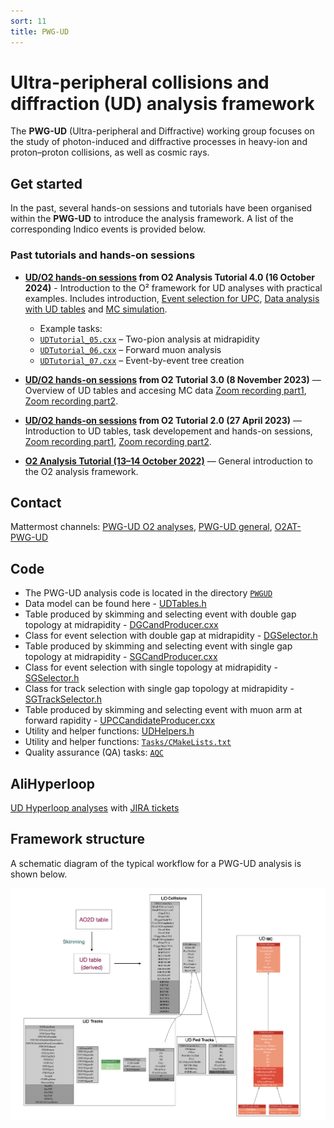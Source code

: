 ```yaml
---
sort: 11
title: PWG-UD
---
```


# Ultra-peripheral collisions and diffraction (UD) analysis framework
The **PWG-UD** (Ultra-peripheral and Diffractive) working group focuses on the study of photon-induced and diffractive processes in heavy-ion and proton–proton collisions, as well as cosmic rays.

## Get started

In the past, several hands-on sessions and tutorials have been organised within the **PWG-UD** to introduce the analysis framework.
A list of the corresponding Indico events is provided below.

### Past tutorials and hands-on sessions

<!-- markdown-link-check-disable -->

- **[UD/O2 hands-on sessions](https://indico.cern.ch/event/1425820/timetable/#b-571496-pwg-ud-ultra-peripher) from O2 Analysis Tutorial 4.0 (16 October 2024)** - Introduction to the O² framework for UD analyses with practical examples. Includes introduction, [Event selection for UPC](https://indico.cern.ch/event/1425820/contributions/6176711/attachments/2948608/5189086/0-ud-firstpart.mp4),
  [Data analysis with UD tables](https://indico.cern.ch/event/1425820/contributions/6176712/attachments/2948661/5189090/0-ud-anisa.mp4) and [MC simulation](https://indico.cern.ch/event/1425820/contributions/6176715/attachments/2948620/5189095/0-ud-simone.mp4).
  - Example tasks:
  - [`UDTutorial_05.cxx`](https://github.com/AliceO2Group/O2Physics/blob/master/Tutorials/PWGUD/UDTutorial_05.cxx) – Two-pion analysis at midrapidity
  - [`UDTutorial_06.cxx`](https://github.com/AliceO2Group/O2Physics/blob/master/Tutorials/PWGUD/UDTutorial_06.cxx) – Forward muon analysis
  - [`UDTutorial_07.cxx`](https://github.com/AliceO2Group/O2Physics/blob/master/Tutorials/PWGUD/UDTutorial_07.cxx) – Event-by-event tree creation

- **[UD/O2 hands-on sessions](https://indico.cern.ch/event/1326201/timetable/#b-528201-pwg-ud-ultra-peripher) from O2 Tutorial 3.0 (8 November 2023)** — Overview of UD tables and accesing MC data [Zoom recording part1](https://indico.cern.ch/event/1326201/contributions/5663204/attachments/2748184/4783585/ud1.mp4), [Zoom recording part2](https://indico.cern.ch/event/1326201/contributions/5663204/attachments/2748184/4783622/ud2.mp4).

- **[UD/O2 hands-on sessions](https://indico.cern.ch/event/1267433/timetable/#b-508750-parallel-hands-on-pwg) from O2 Tutorial 2.0 (27 April 2023)** — Introduction to UD tables, task developement and hands-on sessions, [Zoom recording part1](https://indico.cern.ch/event/1267433/sessions/490459/attachments/2636549/4565155/ud-piece1.mp4), [Zoom recording part2](https://indico.cern.ch/event/1267433/sessions/490459/attachments/2636549/4565156/ud2.mp4).

- **[O2 Analysis Tutorial (13–14 October 2022)](https://indico.cern.ch/event/1200252/timetable/#20221013.detailed)** — General introduction to the O2 analysis framework.

<!-- markdown-link-check-enable -->

## Contact
<!-- markdown-link-check-disable -->
Mattermost channels: [PWG-UD O2 analyses](https://mattermost.web.cern.ch/alice/channels/pwg-ud-o2-analyses), [PWG-UD general](https://mattermost.web.cern.ch/alice/channels/pwg-ud), [O2AT-PWG-UD](https://mattermost.web.cern.ch/alice/channels/o2at-pwg-ud)
<!-- markdown-link-check-enable -->

## Code

- The PWG-UD analysis code is located in the directory
[`PWGUD`](https://github.com/AliceO2Group/O2Physics/tree/master/PWGUD)
- Data model can be found here - [UDTables.h](https://github.com/AliceO2Group/O2Physics/blob/master/PWGUD/DataModel/UDTables.h)
- Table produced by skimming and selecting event with double gap topology at midrapidity - [DGCandProducer.cxx](https://github.com/AliceO2Group/O2Physics/blob/master/PWGUD/TableProducer/DGCandProducer.cxx)
- Class for event selection with double gap at midrapidity - [DGSelector.h](https://github.com/AliceO2Group/O2Physics/blob/master/PWGUD/Core/DGSelector.h)
- Table produced by skimming and selecting event with single gap topology at midrapidity - [SGCandProducer.cxx](https://github.com/AliceO2Group/O2Physics/blob/master/PWGUD/TableProducer/SGCandProducer.cxx)
- Class for event selection with single topology at midrapidity - [SGSelector.h](https://github.com/AliceO2Group/O2Physics/blob/master/PWGUD/Core/SGSelector.h)
- Class for track selection with single gap topology at midrapidity - [SGTrackSelector.h](https://github.com/AliceO2Group/O2Physics/blob/master/PWGUD/Core/SGTrackSelector.h)
- Table produced by skimming and selecting event with muon arm at forward rapidity - [UPCCandidateProducer.cxx](https://github.com/AliceO2Group/O2Physics/blob/master/PWGUD/TableProducer/UPCCandidateProducer.cxx)
- Utility and helper functions: [UDHelpers.h](https://github.com/AliceO2Group/O2Physics/blob/master/PWGUD/Core/UDHelpers.h)
- Utility and helper functions: [`Tasks/CMakeLists.txt`](https://github.com/AliceO2Group/O2Physics/blob/master/PWGUD/Tasks/CMakeLists.txt)
- Quality assurance (QA) tasks: [`AQC`](https://github.com/AliceO2Group/O2Physics/tree/master/PWGUD/AQC)

## AliHyperloop
<!-- markdown-link-check-disable -->
[UD Hyperloop analyses](https://alimonitor.cern.ch/hyperloop/all-analyses) with [JIRA tickets](https://its.cern.ch/jira/projects/PWGUD/issues/PWGUD-11?filter=allopenissues)
<!-- markdown-link-check-enable -->

## Framework structure
A schematic diagram of the typical workflow for a PWG-UD analysis is shown below.
<div align="center"> <img src="../images/UD-Anlaysis-frameork_v2.png" width="800px" alt="PWGUD analysis framework"> </div>
